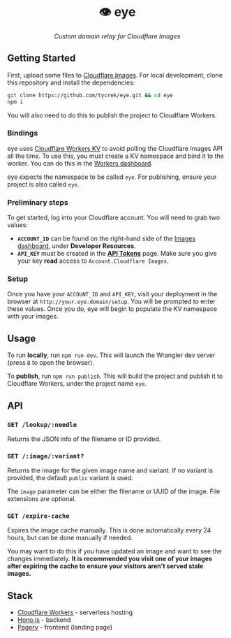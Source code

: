 <div align="center">

👁 eye
===

*Custom domain relay for Cloudflare Images*

</div>

## Getting Started

First, upload some files to [Cloudflare Images](https://www.cloudflare.com/en-ca/products/cloudflare-images/). For local development, clone this repository and install the dependencies:

```bash
git clone https://github.com/tycrek/eye.git && cd eye
npm i
```

You will also need to do this to publish the project to Cloudflare Workers.

### Bindings

eye uses [Cloudflare Workers KV](https://developers.cloudflare.com/workers/learning/how-kv-works/) to avoid polling the Cloudflare Images API all the time. To use this, you must create a KV namespace and bind it to the worker. You can do this in the [Workers dashboard](https://dash.cloudflare.com/?to=/:account/workers/kv/namespaces).

eye expects the namespace to be called `eye`. For publishing, ensure your project is also called `eye`.

### Preliminary steps

To get started, log into your Cloudflare account. You will need to grab two values: 

- **`ACCOUNT_ID`** can be found on the right-hand side of the [Images dashboard](https://dash.cloudflare.com/?to=/:account/images), under **Developer Resources**.
- **`API_KEY`** must be created in the **[API Tokens](https://dash.cloudflare.com/profile/api-tokens)** page. Make sure you give your key **read** access to `Account.Cloudflare Images`.

### Setup

Once you have your `ACCOUNT_ID` and `API_KEY`, visit your deployment in the browser at `http://your.eye.domain/setup`. You will be prompted to enter these values. Once you do, eye will begin to populate the KV namespace with your images.

## Usage

To run **locally**, run `npm run dev`. This will launch the Wrangler dev server (press `B` to open the browser).

To **publish**, run `npm run publish`. This will build the project and publish it to Cloudflare Workers, under the project name `eye`.

## API

### `GET /lookup/:needle`

Returns the JSON info of the filename or ID provided.

### `GET /:image/:variant?`

Returns the image for the given image name and variant. If no variant is provided, the default `public` variant is used.

The `image` parameter can be either the filename or UUID of the image. File extensions are optional.

### `GET /expire-cache`

Expires the image cache manually. This is done automatically every 24 hours, but can be done manually if needed.

You may want to do this if you have updated an image and want to see the changes immediately. **It is recommended you visit one of your images after expiring the cache to ensure your visitors aren't served stale images.**

## Stack

- [Cloudflare Workers](https://developers.cloudflare.com/workers/) - serverless hosting
- [Hono.js](https://hono.dev/) - backend
- [Pagery](https://github.com/tycrek/pagery) - frontend (landing page)
